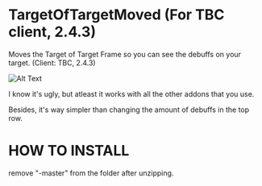 # TargetOfTargetMoved (For TBC client, 2.4.3)
Moves the Target of Target Frame so you can see the debuffs on your target. (Client: TBC, 2.4.3)


![Alt Text](https://i.imgur.com/bR99qZU.png)

I know it's ugly, but atleast it works with all the other addons that you use.


Besides, it's way simpler than changing the amount of debuffs in the top row.

# HOW TO INSTALL
remove "-master" from the folder after unzipping.

